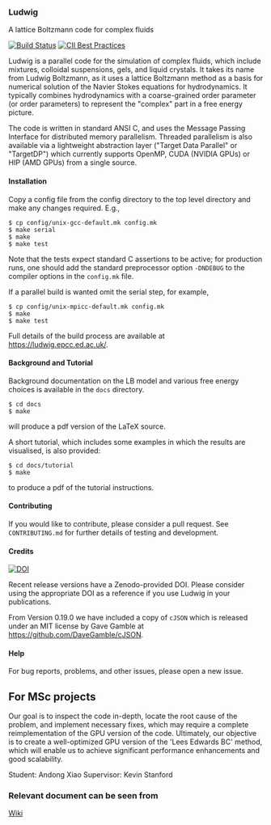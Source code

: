 ### Ludwig

A lattice Boltzmann code for complex fluids

[![Build Status](https://travis-ci.com/ludwig-cf/ludwig.svg?branch=develop)](https://travis-ci.com/ludwig-cf/ludwig)
[![CII Best Practices](https://bestpractices.coreinfrastructure.org/projects/1998/badge)](https://bestpractices.coreinfrastructure.org/projects/1998)


Ludwig is a parallel code for the simulation of complex fluids, which
include mixtures, colloidal suspensions, gels, and liquid crystals.
It takes its name from Ludwig Boltzmann, as it uses a lattice Boltzmann
method as a basis for numerical solution of the Navier Stokes equations
for hydrodynamics. It typically combines hydrodynamics with a coarse-grained
order parameter (or order parameters) to represent the "complex" part
in a free energy picture.

The code is written in standard ANSI C, and uses the Message Passing
Interface for distributed memory parallelism. Threaded parallelism is
also available via a lightweight abstraction layer ("Target Data Parallel"
or "TargetDP") which currently supports OpenMP, CUDA (NVIDIA GPUs) or
HIP (AMD GPUs) from a single source.

#### Installation

Copy a config file from the config directory to
the top level directory and make any changes required. E.g.,

```
$ cp config/unix-gcc-default.mk config.mk
$ make serial
$ make
$ make test
```
Note that the tests expect standard C assertions to be active; for
production runs, one should add the standard preprocessor option
`-DNDEBUG` to the compiler options in the `config.mk` file.

If a parallel build is wanted omit the serial step, for example,
```
$ cp config/unix-mpicc-default.mk config.mk
$ make
$ make test
```


Full details of the build process are available at
<a href = "https://ludwg.epcc.ed.ac.uk/">https://ludwig.epcc.ed.ac.uk/</a>.

#### Background and Tutorial

Background documentation on the LB model and various free energy choices
is available in the `docs` directory.
```
$ cd docs
$ make
```
will produce a pdf version of the LaTeX source.

A short tutorial, which includes some examples in which the
results are visualised, is also provided:
```
$ cd docs/tutorial
$ make
```
to produce a pdf of the tutorial instructions.

#### Contributing

If you would like to contribute, please consider a pull request.
See `CONTRIBUTING.md` for further details of testing and
development.


#### Credits

[![DOI](https://zenodo.org/badge/137508275.svg)](https://zenodo.org/badge/latestdoi/137508275)

Recent release versions have a Zenodo-provided DOI. Please consider using the
appropriate DOI as a reference if you use Ludwig in your publications.

From Version 0.19.0 we have included a copy of `cJSON` which is released
under an MIT license by Gave Gamble at https://github.com/DaveGamble/cJSON.

#### Help


For bug reports, problems, and other issues, please open a new issue.


## For MSc projects
Our goal is to inspect the code in-depth, locate the root cause of the problem, and implement necessary fixes, which may require a complete reimplementation of the GPU version of the code. Ultimately, our objective is to create a well-optimized GPU version of the 'Lees Edwards BC' method, which will enable us to achieve significant performance enhancements and good scalability.

Student: Andong Xiao 
Supervisor: Kevin Stanford

### Relevant document can be seen from
[Wiki](https://git.ecdf.ed.ac.uk/s2329216/msc_projects_document.git)



